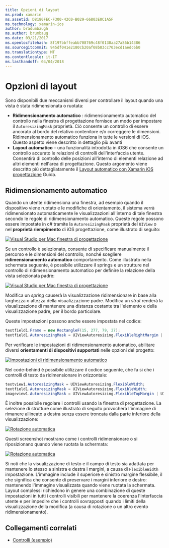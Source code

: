 ```yaml
---
title: Opzioni di layout
ms.prod: xamarin
ms.assetid: D8180FEC-F300-42C0-B029-66803E0C1A5F
ms.technology: xamarin-ios
author: bradumbaugh
ms.author: brumbaug
ms.date: 03/21/2017
ms.openlocfilehash: 8f197bbffeabb708769c48f0130aa27a86b14386
ms.sourcegitcommit: 945df041e2180cb20af08b83cc703ecd1aedc6b0
ms.translationtype: MT
ms.contentlocale: it-IT
ms.lasthandoff: 04/04/2018
---
```

# <a name="layout-options"></a>Opzioni di layout

Sono disponibili due meccanismi diversi per controllare il layout quando una vista è stata ridimensionata o ruotata:

-  **Ridimensionamento automatico** : ridimensionamento automatico del controllo nella finestra di progettazione fornisce un modo per impostare il `AutoresizingMask` proprietà. Ciò consente un controllo di essere ancorato al bordo del relativo contenitore e/o correggere le dimensioni. Ridimensionamento automatico funziona in tutte le versioni di iOS. Questo aspetto viene descritto in dettaglio più avanti
-  **Layout automatico** – una funzionalità introdotta in iOS6 che consente un controllo accurato le relazioni di controlli dell'interfaccia utente. Consentirà di controllo delle posizioni all'interno di elementi relazione ad altri elementi nell'area di progettazione. Questo argomento viene descritto più dettagliatamente il [Layout automatico con Xamarin iOS progettazione](~/ios/user-interface/designer/designer-auto-layout.md) Guida.


## <a name="autosizing"></a>Ridimensionamento automatico

Quando un utente ridimensiona una finestra, ad esempio quando il dispositivo viene ruotato e le modifiche di orientamento, il sistema verrà ridimensionato automaticamente le visualizzazioni all'interno di tale finestra secondo le regole di ridimensionamento automatico. Queste regole possono essere impostate in c# tramite la `AutoresizingMask` proprietà del `UIView` o nel **proprietà riempimento** di iOS progettazione, come illustrato di seguito:

 [![](layout-options-images/image41.png "Visual Studio per Mac finestra di progettazione")](layout-options-images/image41.png#lightbox)

Se un controllo è selezionato, consente di specificare manualmente il percorso e le dimensioni del controllo, nonché scegliere **ridimensionamento automatico** comportamento. Come illustrato nella schermata seguente, è possibile utilizzare il springs e un strutture nel controllo di ridimensionamento automatico per definire la relazione della vista selezionata padre:

 [![](layout-options-images/image42.png "Visual Studio per Mac finestra di progettazione")](layout-options-images/image42.png#lightbox)

Modifica un *spring* causerà la visualizzazione ridimensionare in base alla larghezza o altezza della visualizzazione padre. Modifica un *strut* renderà la visualizzazione di mantenere una distanza costante tra l'elemento e della visualizzazione padre, per il bordo particolare.

Queste impostazioni possono anche essere impostata nel codice:

```csharp
textfield1.Frame = new RectangleF(15, 277, 79, 27);
textfield1.AutoresizingMask = UIViewAutoresizing.FlexibleRightMargin | UIViewAutoresizing.FlexibleBottomMargin;
```


Per verificare le impostazioni di ridimensionamento automatico, abilitare diversi **orientamenti di dispositivi supportati** nelle opzioni del progetto:

 [![](layout-options-images/image43a.png "Impostazioni di ridimensionamento automatico")](layout-options-images/image43a.png#lightbox)

Nel code-behind è possibile utilizzare il codice seguente, che fa sì che i controlli di testo da ridimensionare in orizzontale:

```csharp
textview1.AutoresizingMask = UIViewAutoresizing.FlexibleWidth;
textfield1.AutoresizingMask = UIViewAutoresizing.FlexibleWidth;
imageview1.AutoresizingMask = UIViewAutoresizing.FlexibleTopMargin | UIViewAutoresizing.FlexibleLeftMargin;
```


È inoltre possibile regolare i controlli usando la finestra di progettazione. La selezione di strutture come illustrato di seguito provocherà l'immagine di rimanere allineato a destra senza essere troncata dalla parte inferiore della visualizzazione:

 [![](layout-options-images/autoresize.png "Rotazione automatica")](layout-options-images/autoresize.png#lightbox)

Questi screenshot mostrano come i controlli ridimensionare o si riposizionano quando viene ruotata la schermata:

 [![](layout-options-images/image44a.png "Rotazione automatica")](layout-options-images/image44a.png#lightbox)

Si noti che la visualizzazione di testo e il campo di testo sia adattata per mantenere lo stesso a sinistra e destra i margini, a causa di `FlexibleWidth` impostazione. L'immagine include il superiore e sinistro margine flessibile, il che significa che consente di preservare i margini inferiore e destro: mantenendo l'immagine visualizzata quando viene ruotata la schermata. Layout complessi richiedono in genere una combinazione di queste impostazioni in tutti i controlli visibili per mantenere la coerenza l'interfaccia utente e per impedire che i controlli sovrapposti quando i limiti della visualizzazione della modifica (a causa di rotazione o un altro evento ridimensionamento).





## <a name="related-links"></a>Collegamenti correlati

- [Controlli (esempio)](https://developer.xamarin.com/samples/Controls/)
